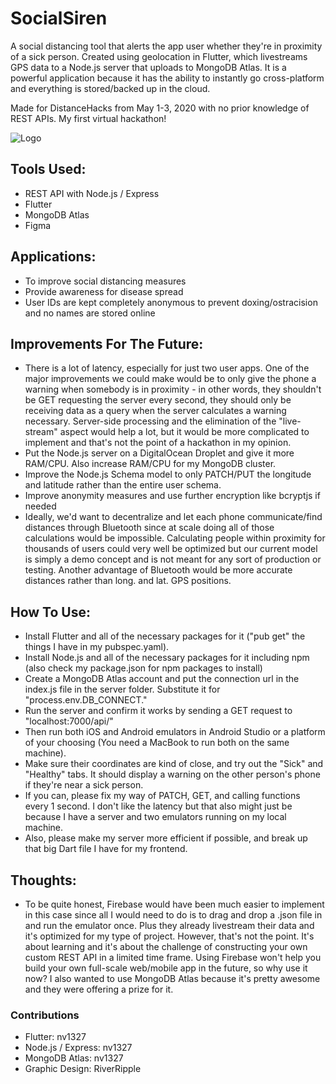 # SocialSiren
A social distancing tool that alerts the app user whether they're in proximity of a sick person. Created using geolocation in Flutter, which livestreams GPS data to a Node.js server that uploads to MongoDB Atlas. It is a powerful application because it has the ability to instantly go cross-platform and everything is stored/backed up in the cloud.

Made for DistanceHacks from May 1-3, 2020 with no prior knowledge of REST APIs. My first virtual hackathon!

![Logo](https://cdn.discordapp.com/attachments/705882043023622225/706219223252205639/unknown.png)


## Tools Used:
- REST API with Node.js / Express
- Flutter
- MongoDB Atlas
- Figma


## Applications:
- To improve social distancing measures
- Provide awareness for disease spread
- User IDs are kept completely anonymous to prevent doxing/ostracision and no names are stored online


## Improvements For The Future:
- There is a lot of latency, especially for just two user apps. One of the major improvements we could make would be to only give the phone a warning when somebody is in proximity - in other words, they shouldn't be GET requesting the server every second, they should only be receiving data as a query when the server calculates a warning necessary. Server-side processing and the elimination of the "live-stream" aspect would help a lot, but it would be more complicated to implement and that's not the point of a hackathon in my opinion.
- Put the Node.js server on a DigitalOcean Droplet and give it more RAM/CPU. Also increase RAM/CPU for my MongoDB cluster.
- Improve the Node.js Schema model to only PATCH/PUT the longitude and latitude rather than the entire user schema.
- Improve anonymity measures and use further encryption like bcryptjs if needed
- Ideally, we'd want to decentralize and let each phone communicate/find distances through Bluetooth since at scale doing all of those calculations would be impossible. Calculating people within proximity for thousands of users could very well be optimized but our current model is simply a demo concept and is not meant for any sort of production or testing. Another advantage of Bluetooth would be more accurate distances rather than long. and lat. GPS positions.


## How To Use:
- Install Flutter and all of the necessary packages for it ("pub get" the things I have in my pubspec.yaml).
- Install Node.js and all of the necessary packages for it including npm (also check my package.json for npm packages to install)
- Create a MongoDB Atlas account and put the connection url in the index.js file in the server folder. Substitute it for "process.env.DB_CONNECT."
- Run the server and confirm it works by sending a GET request to "localhost:7000/api/"
- Then run both iOS and Android emulators in Android Studio or a platform of your choosing (You need a MacBook to run both on the same machine).
- Make sure their coordinates are kind of close, and try out the "Sick" and "Healthy" tabs. It should display a warning on the other person's phone if they're near a sick person.
- If you can, please fix my way of PATCH, GET, and calling functions every 1 second. I don't like the latency but that also might just be because I have a server and two emulators running on my local machine.
- Also, please make my server more efficient if possible, and break up that big Dart file I have for my frontend.

## Thoughts:
- To be quite honest, Firebase would have been much easier to implement in this case since all I would need to do is to drag and drop a .json file in and run the emulator once. Plus they already livestream their data and it's optimized for my type of project. However, that's not the point. It's about learning and it's about the challenge of constructing your own custom REST API in a limited time frame. Using Firebase won't help you build your own full-scale web/mobile app in the future, so why use it now? I also wanted to use MongoDB Atlas because it's pretty awesome and they were offering a prize for it.

### Contributions
- Flutter: nv1327
- Node.js / Express: nv1327
- MongoDB Atlas: nv1327
- Graphic Design: RiverRipple
